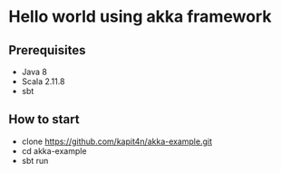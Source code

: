 # Hello world using akka framework
## Prerequisites
* Java 8
* Scala 2.11.8
* sbt
## How to start
* clone https://github.com/kapit4n/akka-example.git
* cd akka-example
* sbt run